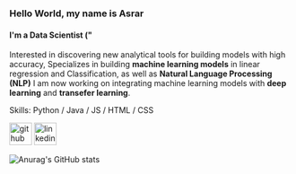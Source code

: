 
### Hello World, my name is Asrar
####  I'm a Data Scientist ("
Interested in discovering new analytical tools for building models with high accuracy,
Specializes in building **machine learning models** in linear regression and Classification, as well as **Natural Language Processing (NLP)** 
I am now working on integrating machine learning models with **deep learning** and **transefer learning**.


Skills:  Python / Java / JS / HTML / CSS



[<img src='https://cdn.jsdelivr.net/npm/simple-icons@3.0.1/icons/github.svg' alt='github' height='40'>](https://github.com/Asr-ar)  [<img src='https://cdn.jsdelivr.net/npm/simple-icons@3.0.1/icons/linkedin.svg' alt='linkedin' height='40'>](https://www.linkedin.com/in/asrar-abdulrhman-a35993159/)  

![Anurag's GitHub stats](https://github-readme-stats.vercel.app/api?username=Asr-ar&show_icons=true&theme=radical)
